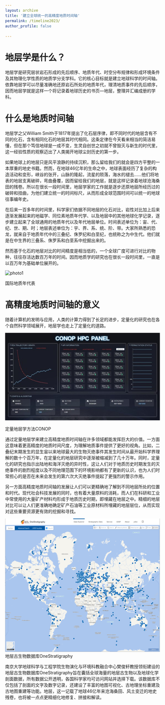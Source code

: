 ```yaml
---
layout: archive
title: '建立全球统一的高精度地质时间轴'
permalink: /timeline2023/
author_profile: false
 
---
```

地层学是什么？
======
地层学是研究层状岩石形成的先后顺序、地质年代、时空分布规律和形成环境条件及其物理化学性质的地质学分支学科。它的核心目标就是建立地球科学的时间轴。依靠地层学可以尽量准确地还原岩石所处的地质年代，理清地质事件的先后顺序，因而地层学就是这样一个将记录着地球历史的书页—地层，整理并汇编成册的学科。

什么是地质时间轴
======
地层学之父William Smith于1817年提出了化石层序律，即不同时代的地层含有不同的化石，含有相同化石的地层其时代相同。这条定律在今天看来相当的简洁易懂，但在那个笃信地球是一成不变，生灵自创世之初就不曾毁灭与新生的时代里，这一经验性质的观察迈出了人类揭开地球尘封历史的第一步。

如果地球上的地层只是风平浪静的持续沉积，那么留给我们的就会是四方平整的一本厚重的地史书籍。然而，在地球46亿年的生命之中，地球表面经历了复杂的构造活动和变形，峡谷的张开，山脉的隆起，流星的陨落，海水的褪去……他们将地表的地层支离破碎，弯曲叠覆，因而留给我们的地层，就是这样记录着地球沧海桑田的残卷。所以在很长一段时间里，地层学家的工作就是逐步还原地层所经历过的破碎和扭曲，为他们建立统一的时间标尺，从而形成全球范围时间可以统一的地球往事编年史。

在后来一百多年的时间里，科学家们依据不同地层的化石对比，岩性对比加上后来逐渐发展起来的地磁学、同位素地质年代学、以及地层中的其他地球化学记录，逐步建立起来了全球通用的地质年代以及年代地层单位。时间表述单位为：宙、代、纪、世、期、时；地层表述单位为：宇、界、系、统、阶、带。大家所熟悉的恐龙，就来自于地质年代中的三叠纪、侏罗纪和白垩纪，也统称之为中生代。他们就是在中生界的三叠系、侏罗系和白垩系中挖掘出来的。

然而基于化石的地层对比的时间精度是相当低的，一个全球广度可进行对比的物种，往往存活达数百万年的时间。因而地质学的研究也在很长一段时间里，一直是以百万年为基础单位展开的。

![photo1](/images/project/timeline2023/ChronostratChart2023-09.jpg)

国际地质年代表
<br>


高精度地质时间轴的意义
======
随着计算机的发明与应用，人类的计算力得到了长足的进步，定量化的研究也在各个自然科学领域展开，地层学也走上了定量化的道路。

![photo1](/images/project/timeline2023/conop.jpg)

定量地层学方法CONOP
<br>

通过定量地层学来建立高精度地质时间轴在许多领域都能发挥巨大的价值。一方面这意味着更高精度的地质时间尺度，为理解地质事件提供了更好的视角。比如，二叠纪末期发生的显生宙以来地球最大的生物灭绝事件其发生时间从最开始科学界理解的数十个百万年，在定量化的地层研究中逐渐被缩减到了几十万年。同时，定量化的研究也指示出陆地和海洋灭绝的异时性，这让人们对于地质历史时期发生的灭绝事件的剧烈程度以及不同地理范围下的环境影响都有了更新的认识，也为人们时常担心的是否在未来会发生的第六次大灭绝事件提起了更强烈的警示作用。

另一方面高精度地质时间轴的发展让人们可以更精确地了解到不同地层所处的位置和时代。现代社会科技发展的同时，也有着大量原料的消耗，而人们在科研和工业中常使用的大量矿产材料均形成于地质历史时期，即埋藏在地层之中。精细的地层对比可以让人们更准确地确定矿产石油等工业原材料所埋藏的地层层位，从而实现对这些重要资源更有效的挖掘和寻找。

![photo1](/images/project/timeline2023/ones.png)
地层古生物数据库OneStratigraphy
<br>

南京大学地球科学与工程学院生物演化与环境科教融合中心樊俊轩教授领衔建设的地层古生物数据库OneStratigraphy旨在囊括全球海量的地层古生物以及地球化学剖面数据，所有数据公开透明，各国科学家均可访问网站并选择下载。该数据库不仅包括了剖面的文字及数字记录，还建设了丰富的地图可视化、古地理坐标重建及古地图重建等功能。地层，这一记载了地球46亿年来沧海桑田、风土变迁的地史残卷，也将被一点点更精细化地修复、拼接和解读。



